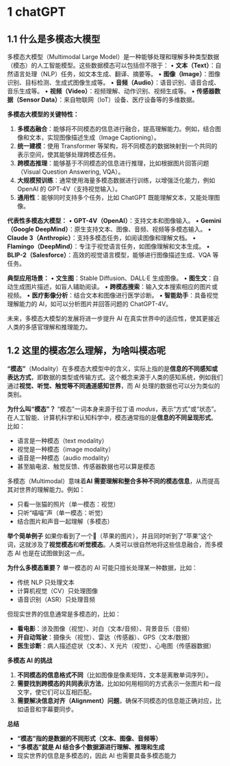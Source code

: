 # 1 chatGPT
## 1.1 什么是多模态大模型
多模态大模型（Multimodal Large Model）是一种能够处理和理解多种类型数据（模态）的人工智能模型。这些数据模态可以包括但不限于：
• **文本（Text）**：自然语言处理（NLP）任务，如文本生成、翻译、摘要等。
• **图像（Image）**：图像识别、目标检测、生成式图像生成等。
• **音频（Audio）**：语音识别、语音合成、音乐生成等。
• **视频（Video）**：视频理解、动作识别、视频生成等。
• **传感器数据（Sensor Data）**：来自物联网（IoT）设备、医疗设备等的多维数据。
  
**多模态大模型的关键特性：**
1. **多模态融合**：能够将不同模态的信息进行融合，提高理解能力。例如，结合图像和文本，实现图像描述生成（Image Captioning）。
2. **统一建模**：使用 Transformer 等架构，将不同模态的数据映射到一个共同的表示空间，使其能够处理跨模态任务。
3. **跨模态推理**：能够基于不同模态的信息进行推理，比如根据图片回答问题（Visual Question Answering, VQA）。
4. **大规模预训练**：通常使用海量多模态数据进行训练，以增强泛化能力，例如 OpenAI 的 GPT-4V（支持视觉输入）。
5. **通用性**：能够同时支持多个任务，比如 ChatGPT 既能理解文本，又能处理图像。
  
**代表性多模态大模型：**
• **GPT-4V（OpenAI）**：支持文本和图像输入。
• **Gemini（Google DeepMind）**：原生支持文本、图像、音频、视频等多模态输入。
• **Claude 3（Anthropic）**：支持多模态任务，如阅读图像和理解文档。
• **Flamingo（DeepMind）**：专注于视觉语言任务，如图像理解和文本生成。
• **BLIP-2（Salesforce）**：高效的视觉语言模型，能够进行图像描述生成、VQA 等任务。

**典型应用场景：**
• **文生图**：Stable Diffusion、DALL·E 生成图像。
• **图生文**：自动生成图片描述，如盲人辅助阅读。
• **跨模态搜索**：输入文本搜索相应的图片或视频。
• **医疗影像分析**：结合文本和图像进行医学诊断。
• **智能助手**：具备视觉理解能力的 AI，如可以分析图片并回答问题的 ChatGPT-4V。

未来，多模态大模型的发展将进一步提升 AI 在真实世界中的适应性，使其更接近人类的多感官理解和推理能力。

## 1.2 这里的模态怎么理解，为啥叫模态呢
**“模态”**（Modality）在多模态大模型中的含义，实际上指的是**信息的不同感知或表达方式**，即数据的类型或传输方式。这个概念来源于人类的感知系统，例如我们通过**视觉、听觉、触觉等不同通道感知世界**，而 AI 处理的数据也可以分为类似的类别。

**为什么叫“模态”？**
“模态”一词本身来源于拉丁语 _modus_，表示“方式”或“状态”。在人工智能、计算机科学和认知科学中，模态通常指的是**信息的不同呈现形式**。
比如：
- 语言是一种模态（text modality）
- 视觉是一种模态（image modality）
- 语音是一种模态（audio modality）
- 甚至脑电波、触觉反馈、传感器数据也可以算是模态

多模态（Multimodal）意味着**AI 需要理解和整合多种不同的模态信息**，从而提高其对世界的理解能力。例如：
- 只看一张猫的照片（单一模态：视觉）
- 只听“喵喵”声（单一模态：听觉）
- 结合图片和声音一起理解（多模态）

**举个简单例子**
如果你看到了一个🍎（苹果的图片），并且同时听到了“苹果”这个词，这就涉及了**视觉模态**和**听觉模态**。人类可以很自然地将这些信息融合，而多模态 AI 也是在试图做到这一点。
  
**为什么多模态重要？**
单一模态的 AI 可能只擅长处理某一种数据，比如：
- 传统 NLP 只处理文本
- 计算机视觉（CV）只处理图像
- 语音识别（ASR）只处理音频
  
但现实世界的信息通常是多模态的，比如：
- **看电影**：涉及图像（视觉）、对白（文本/音频）、背景音乐（音频）
- **开自动驾驶**：摄像头（视觉）、雷达（传感器）、GPS（文本/数据）
- **医生诊断**：病人描述症状（文本）、X 光片（视觉）、心电图（传感器数据）

**多模态 AI 的挑战**
1. **不同模态的信息格式不同**（比如图像是像素矩阵，文本是离散单词序列）。
2. **需要找到跨模态的共同表示方法**，比如如何用相同的方式表示一张图片和一段文字，使它们可以互相匹配。
3. **需要解决信息对齐（Alignment）问题**，确保不同模态的信息能正确对应，比如语音和字幕要同步。

**总结**
- **“模态”指的是数据的不同形式（文本、图像、音频等）**
- **“多模态”就是 AI 结合多个数据源进行理解、推理和生成**
- 现实世界的信息是多模态的，因此 AI 也需要具备多模态能力
